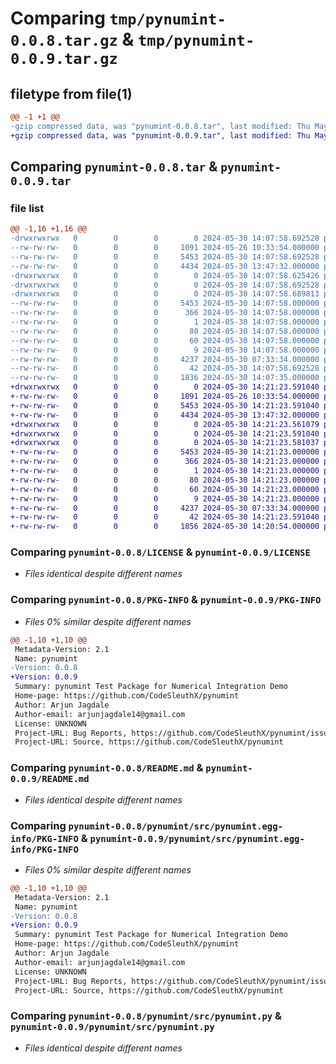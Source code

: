 # Comparing `tmp/pynumint-0.0.8.tar.gz` & `tmp/pynumint-0.0.9.tar.gz`

## filetype from file(1)

```diff
@@ -1 +1 @@
-gzip compressed data, was "pynumint-0.0.8.tar", last modified: Thu May 30 14:07:58 2024, max compression
+gzip compressed data, was "pynumint-0.0.9.tar", last modified: Thu May 30 14:21:23 2024, max compression
```

## Comparing `pynumint-0.0.8.tar` & `pynumint-0.0.9.tar`

### file list

```diff
@@ -1,16 +1,16 @@
-drwxrwxrwx   0        0        0        0 2024-05-30 14:07:58.692528 pynumint-0.0.8/
--rw-rw-rw-   0        0        0     1091 2024-05-26 10:33:54.000000 pynumint-0.0.8/LICENSE
--rw-rw-rw-   0        0        0     5453 2024-05-30 14:07:58.692528 pynumint-0.0.8/PKG-INFO
--rw-rw-rw-   0        0        0     4434 2024-05-30 13:47:32.000000 pynumint-0.0.8/README.md
-drwxrwxrwx   0        0        0        0 2024-05-30 14:07:58.625426 pynumint-0.0.8/pynumint/
-drwxrwxrwx   0        0        0        0 2024-05-30 14:07:58.692528 pynumint-0.0.8/pynumint/src/
-drwxrwxrwx   0        0        0        0 2024-05-30 14:07:58.689813 pynumint-0.0.8/pynumint/src/pynumint.egg-info/
--rw-rw-rw-   0        0        0     5453 2024-05-30 14:07:58.000000 pynumint-0.0.8/pynumint/src/pynumint.egg-info/PKG-INFO
--rw-rw-rw-   0        0        0      366 2024-05-30 14:07:58.000000 pynumint-0.0.8/pynumint/src/pynumint.egg-info/SOURCES.txt
--rw-rw-rw-   0        0        0        1 2024-05-30 14:07:58.000000 pynumint-0.0.8/pynumint/src/pynumint.egg-info/dependency_links.txt
--rw-rw-rw-   0        0        0       80 2024-05-30 14:07:58.000000 pynumint-0.0.8/pynumint/src/pynumint.egg-info/entry_points.txt
--rw-rw-rw-   0        0        0       60 2024-05-30 14:07:58.000000 pynumint-0.0.8/pynumint/src/pynumint.egg-info/requires.txt
--rw-rw-rw-   0        0        0        9 2024-05-30 14:07:58.000000 pynumint-0.0.8/pynumint/src/pynumint.egg-info/top_level.txt
--rw-rw-rw-   0        0        0     4237 2024-05-30 07:33:34.000000 pynumint-0.0.8/pynumint/src/pynumint.py
--rw-rw-rw-   0        0        0       42 2024-05-30 14:07:58.692528 pynumint-0.0.8/setup.cfg
--rw-rw-rw-   0        0        0     1836 2024-05-30 14:07:35.000000 pynumint-0.0.8/setup.py
+drwxrwxrwx   0        0        0        0 2024-05-30 14:21:23.591040 pynumint-0.0.9/
+-rw-rw-rw-   0        0        0     1091 2024-05-26 10:33:54.000000 pynumint-0.0.9/LICENSE
+-rw-rw-rw-   0        0        0     5453 2024-05-30 14:21:23.591040 pynumint-0.0.9/PKG-INFO
+-rw-rw-rw-   0        0        0     4434 2024-05-30 13:47:32.000000 pynumint-0.0.9/README.md
+drwxrwxrwx   0        0        0        0 2024-05-30 14:21:23.561079 pynumint-0.0.9/pynumint/
+drwxrwxrwx   0        0        0        0 2024-05-30 14:21:23.591040 pynumint-0.0.9/pynumint/src/
+drwxrwxrwx   0        0        0        0 2024-05-30 14:21:23.581037 pynumint-0.0.9/pynumint/src/pynumint.egg-info/
+-rw-rw-rw-   0        0        0     5453 2024-05-30 14:21:23.000000 pynumint-0.0.9/pynumint/src/pynumint.egg-info/PKG-INFO
+-rw-rw-rw-   0        0        0      366 2024-05-30 14:21:23.000000 pynumint-0.0.9/pynumint/src/pynumint.egg-info/SOURCES.txt
+-rw-rw-rw-   0        0        0        1 2024-05-30 14:21:23.000000 pynumint-0.0.9/pynumint/src/pynumint.egg-info/dependency_links.txt
+-rw-rw-rw-   0        0        0       80 2024-05-30 14:21:23.000000 pynumint-0.0.9/pynumint/src/pynumint.egg-info/entry_points.txt
+-rw-rw-rw-   0        0        0       60 2024-05-30 14:21:23.000000 pynumint-0.0.9/pynumint/src/pynumint.egg-info/requires.txt
+-rw-rw-rw-   0        0        0        9 2024-05-30 14:21:23.000000 pynumint-0.0.9/pynumint/src/pynumint.egg-info/top_level.txt
+-rw-rw-rw-   0        0        0     4237 2024-05-30 07:33:34.000000 pynumint-0.0.9/pynumint/src/pynumint.py
+-rw-rw-rw-   0        0        0       42 2024-05-30 14:21:23.591040 pynumint-0.0.9/setup.cfg
+-rw-rw-rw-   0        0        0     1856 2024-05-30 14:20:54.000000 pynumint-0.0.9/setup.py
```

### Comparing `pynumint-0.0.8/LICENSE` & `pynumint-0.0.9/LICENSE`

 * *Files identical despite different names*

### Comparing `pynumint-0.0.8/PKG-INFO` & `pynumint-0.0.9/PKG-INFO`

 * *Files 0% similar despite different names*

```diff
@@ -1,10 +1,10 @@
 Metadata-Version: 2.1
 Name: pynumint
-Version: 0.0.8
+Version: 0.0.9
 Summary: pynumint Test Package for Numerical Integration Demo
 Home-page: https://github.com/CodeSleuthX/pynumint
 Author: Arjun Jagdale
 Author-email: arjunjagdale14@gmail.com
 License: UNKNOWN
 Project-URL: Bug Reports, https://github.com/CodeSleuthX/pynumint/issues
 Project-URL: Source, https://github.com/CodeSleuthX/pynumint
```

### Comparing `pynumint-0.0.8/README.md` & `pynumint-0.0.9/README.md`

 * *Files identical despite different names*

### Comparing `pynumint-0.0.8/pynumint/src/pynumint.egg-info/PKG-INFO` & `pynumint-0.0.9/pynumint/src/pynumint.egg-info/PKG-INFO`

 * *Files 0% similar despite different names*

```diff
@@ -1,10 +1,10 @@
 Metadata-Version: 2.1
 Name: pynumint
-Version: 0.0.8
+Version: 0.0.9
 Summary: pynumint Test Package for Numerical Integration Demo
 Home-page: https://github.com/CodeSleuthX/pynumint
 Author: Arjun Jagdale
 Author-email: arjunjagdale14@gmail.com
 License: UNKNOWN
 Project-URL: Bug Reports, https://github.com/CodeSleuthX/pynumint/issues
 Project-URL: Source, https://github.com/CodeSleuthX/pynumint
```

### Comparing `pynumint-0.0.8/pynumint/src/pynumint.py` & `pynumint-0.0.9/pynumint/src/pynumint.py`

 * *Files identical despite different names*


